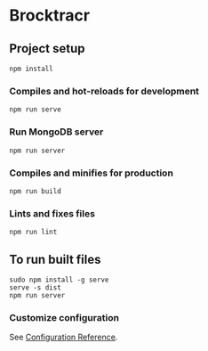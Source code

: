 # Brocktracr

## Project setup
```
npm install
```

### Compiles and hot-reloads for development
```
npm run serve
```

### Run MongoDB server
```
npm run server
```

### Compiles and minifies for production
```
npm run build
```

### Lints and fixes files
```
npm run lint
```

## To run built files
```
sudo npm install -g serve
serve -s dist
npm run server
```

### Customize configuration
See [Configuration Reference](https://cli.vuejs.org/config/).
